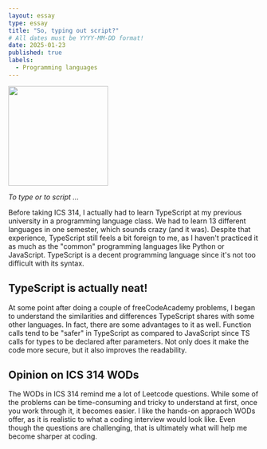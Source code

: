 ```yaml
---
layout: essay
type: essay
title: "So, typing out script?"
# All dates must be YYYY-MM-DD format!
date: 2025-01-23
published: true
labels:
  - Programming languages
---
```


<img width="200px" class="rounded float-start pe-4" src="../img/TS-JS.jpg">

*To type or to script ...*

Before taking ICS 314, I actually had to learn TypeScript at my previous university in a programming language class. We had to learn 13 different languages in one semester, which sounds crazy (and it was). Despite that experience, TypeScript still feels a bit foreign to me, as I haven't practiced it as much as the "common" programming languages like Python or JavaScript. TypeScript is a decent programming language since it's not too difficult with its syntax. 

## TypeScript is actually neat! 
At some point after doing a couple of freeCodeAcademy problems, I began to understand the similarities and differences TypeScript shares with some other languages. In fact, there are some advantages to it as well. Function calls tend to be "safer" in TypeScript as compared to JavaScript since TS calls for types to be declared after parameters. Not only does it make the code more secure, but it also improves the readability. 

## Opinion on ICS 314 WODs 
The WODs in ICS 314 remind me a lot of Leetcode questions. While some of the problems can be time-consuming and tricky to understand at first, once you work through it, it becomes easier. I like the hands-on appraoch WODs offer, as it is realistic to what a coding interview would look like. Even though the questions are challenging, that is ultimately what will help me become sharper at coding. 
